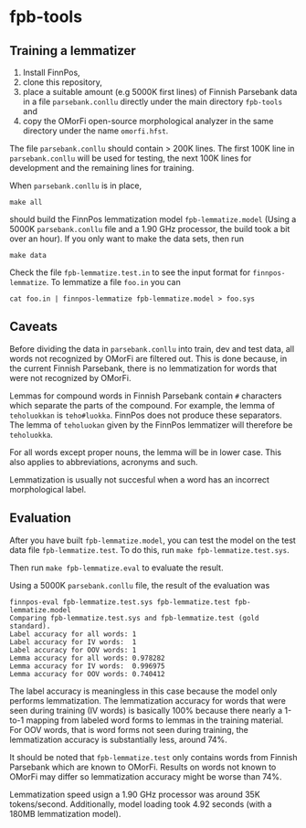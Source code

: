 # fpb-tools

Training a lemmatizer
---------------------

1. Install FinnPos, 
2. clone this repository, 
3. place a suitable amount (e.g 5000K first lines) of Finnish Parsebank data in a file `parsebank.conllu` directly under the main directory `fpb-tools` and
4. copy the OMorFi open-source morphological analyzer in the same directory under the name `omorfi.hfst`. 

The file `parsebank.conllu` should contain > 200K lines. The first 100K line in `parsebank.conllu` will be used for testing, the next 100K lines for development and the remaining lines for training. 

When `parsebank.conllu` is in place, 

`make all` 

should build the FinnPos lemmatization model `fpb-lemmatize.model` (Using a 5000K `parsebank.conllu` file and a 1.90 GHz processor, the build took a bit over an hour). If you only want to make the data sets, then run

`make data`

Check the file `fpb-lemmatize.test.in` to see the input format for `finnpos-lemmatize`. To lemmatize a file `foo.in` you can

`cat foo.in | finnpos-lemmatize fpb-lemmatize.model > foo.sys`

Caveats
-------

Before dividing the data in `parsebank.conllu` into train, dev and test data, all words not recognized by OMorFi are filtered out. This is done because, in the current Finnish Parsebank, there is no lemmatization for words that were not recognized by OMorFi.

Lemmas for compound words in Finnish Parsebank contain `#` characters which separate the parts of the compound. For example, the lemma of `teholuokkan` is `teho#luokka`. FinnPos does not produce these separators. The lemma of `teholuokan` given by the FinnPos lemmatizer will therefore be `teholuokka`.

For all words except proper nouns, the lemma will be in lower case. This also applies to abbreviations, acronyms and such.

Lemmatization is usually not succesful when a word has an incorrect morphological label.

Evaluation
----------

After you have built `fpb-lemmatize.model`, you can test the model on the test data file `fpb-lemmatize.test`. To do this, run `make fpb-lemmatize.test.sys`.

Then run `make fpb-lemmatize.eval` to evaluate the result.

Using a 5000K `parsebank.conllu` file, the result of the evaluation was

    finnpos-eval fpb-lemmatize.test.sys fpb-lemmatize.test fpb-lemmatize.model
    Comparing fpb-lemmatize.test.sys and fpb-lemmatize.test (gold standard).
    Label accuracy for all words: 1
    Label accuracy for IV words:  1
    Label accuracy for OOV words: 1
    Lemma accuracy for all words: 0.978282
    Lemma accuracy for IV words:  0.996975
    Lemma accuracy for OOV words: 0.740412


The label accuracy is meaningless in this case because the model only performs lemmatization. The lemmatization accuracy for words that were seen during training (IV words) is basically 100% because there nearly a 1-to-1 mapping from labeled word forms to lemmas in the training material. For OOV words, that is word forms not seen during training, the lemmatization accuracy is substantially less, around 74%.

It should be noted that `fpb-lemmatize.test` only contains words from Finnish Parsebank which are known to OMorFi. Results on words not known to OMorFi may differ so lemmatization accuracy might be worse than 74%.

Lemmatization speed usign a 1.90 GHz processor was around 35K tokens/second. Additionally, model loading took 4.92 seconds (with a 180MB lemmatization model).
